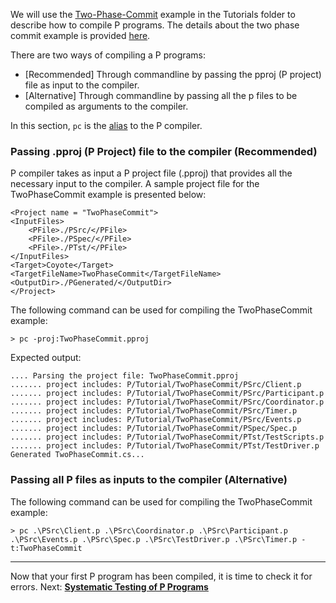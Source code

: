 We will use the [Two-Phase-Commit](https://github.com/p-org/P/tree/master/Tutorial/TwoPhaseCommit) example in the Tutorials folder to describe how to compile P programs.
The details about the two phase commit example is provided [here](https://github.com/p-org/P/wiki/Two-Phase-Commit-Protocol-in-P). 

There are two ways of compiling a P programs: 
* [Recommended] Through commandline by passing the pproj (P project) file as input to the compiler.
* [Alternative] Through commandline by passing all the p files to be compiled as arguments to the compiler.

In this section, `pc` is the [alias](https://github.com/p-org/P/wiki/Build-P-on-Ubuntu-and-MacOS) to the P compiler.

### Passing .pproj (P Project) file to the compiler (Recommended)

P compiler takes as input a P project file (.pproj) that provides all the necessary input to the compiler.
A sample project file for the TwoPhaseCommit example is presented below:
```
<Project name = "TwoPhaseCommit">
<InputFiles>
	<PFile>./PSrc/</PFile>
	<PFile>./PSpec/</PFile>
	<PFile>./PTst/</PFile>
</InputFiles>
<Target>Coyote</Target>
<TargetFileName>TwoPhaseCommit</TargetFileName>
<OutputDir>./PGenerated/</OutputDir>
</Project>
```
The following command can be used for compiling the TwoPhaseCommit example:
```shell
> pc -proj:TwoPhaseCommit.pproj 
```

Expected output:
```
.... Parsing the project file: TwoPhaseCommit.pproj
....... project includes: P/Tutorial/TwoPhaseCommit/PSrc/Client.p
....... project includes: P/Tutorial/TwoPhaseCommit/PSrc/Participant.p
....... project includes: P/Tutorial/TwoPhaseCommit/PSrc/Coordinator.p
....... project includes: P/Tutorial/TwoPhaseCommit/PSrc/Timer.p
....... project includes: P/Tutorial/TwoPhaseCommit/PSrc/Events.p
....... project includes: P/Tutorial/TwoPhaseCommit/PSpec/Spec.p
....... project includes: P/Tutorial/TwoPhaseCommit/PTst/TestScripts.p
....... project includes: P/Tutorial/TwoPhaseCommit/PTst/TestDriver.p
Generated TwoPhaseCommit.cs...
```

### Passing all P files as inputs to the compiler (Alternative)

The following command can be used for compiling the TwoPhaseCommit example:

```shell
> pc .\PSrc\Client.p .\PSrc\Coordinator.p .\PSrc\Participant.p .\PSrc\Events.p .\PSrc\Spec.p .\PSrc\TestDriver.p .\PSrc\Timer.p -t:TwoPhaseCommit
```

----

Now that your first P program has been compiled, it is time to check it for errors. Next: [**Systematic Testing of P Programs**](https://github.com/p-org/P/wiki/Systematic-Testing-P-Programs)
